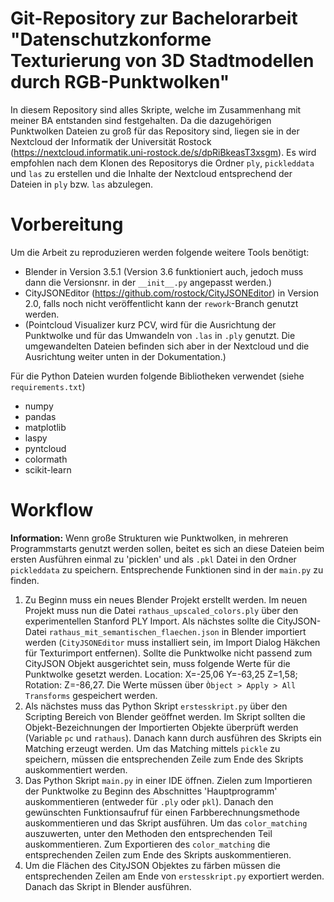 # Git-Repository zur Bachelorarbeit "Datenschutzkonforme Texturierung von 3D Stadtmodellen durch RGB-Punktwolken"

In diesem Repository sind alles Skripte, welche im Zusammenhang mit meiner BA entstanden sind festgehalten. Da die 
dazugehörigen Punktwolken Dateien zu groß für das Repository sind, liegen sie in der Nextcloud der Informatik der 
Universität Rostock (https://nextcloud.informatik.uni-rostock.de/s/dpRiBkeasT3xsgm). Es wird empfohlen nach dem 
Klonen des Repositorys die Ordner `ply`, `pickleddata` und `las` zu erstellen und die Inhalte der Nextcloud 
entsprechend der Dateien in `ply` bzw. `las` abzulegen.

# Vorbereitung
Um die Arbeit zu reproduzieren werden folgende weitere Tools benötigt:
- Blender in Version 3.5.1 (Version 3.6 funktioniert auch, jedoch muss dann die Versionsnr. in der `__init__.py` 
  angepasst werden.)
- CityJSONEditor (https://github.com/rostock/CityJSONEditor) in Version 2.0, falls noch nicht veröffentlicht kann 
  der `rework`-Branch genutzt werden.
- (Pointcloud Visualizer kurz PCV, wird für die Ausrichtung der Punktwolke und für das Umwandeln von `.las` in `.ply` 
  genutzt. Die umgewandelten Dateien befinden sich aber in der Nextcloud und die Ausrichtung weiter unten in der 
  Dokumentation.)

Für die Python Dateien wurden folgende Bibliotheken verwendet (siehe `requirements.txt`)
- numpy
- pandas
- matplotlib
- laspy
- pyntcloud
- colormath
- scikit-learn

# Workflow
**Information:** Wenn große Strukturen wie Punktwolken, in mehreren Programmstarts genutzt werden sollen, beitet es 
sich an diese Dateien beim ersten Ausführen einmal zu 'picklen' und als `.pkl` Datei in den Ordner `pickleddata` zu 
speichern. Entsprechende Funktionen sind in der `main.py` zu finden.

1. Zu Beginn muss ein neues Blender Projekt erstellt werden. Im neuen Projekt muss nun die Datei 
   `rathaus_upscaled_colors.ply` über den experimentellen Stanford PLY Import. Als nächstes sollte die 
   CityJSON-Datei `rathaus_mit_semantischen_flaechen.json` in Blender importiert werden (`CityJSONEditor` muss 
   installiert sein, im Import Dialog Häkchen für Texturimport entfernen). Sollte die Punktwolke nicht passend zum 
   CityJSON Objekt ausgerichtet sein, 
   muss folgende 
   Werte 
   für die Punktwolke gesetzt werden. Location: X=-25,06 Y=-63,25 Z=1,58; Rotation: Z=-86,27. Die Werte müssen über 
   `Òbject > Apply > All Transforms` gespeichert werden.
2. Als nächstes muss das Python Skript `erstesskript.py` über den Scripting Bereich von Blender geöffnet werden. Im 
   Skript sollten die Objekt-Bezeichnungen der Importierten Objekte überprüft werden (Variable `pc` und `rathaus`). 
   Danach kann durch ausführen des Skripts ein Matching erzeugt werden. Um das Matching mittels `pickle` zu speichern, 
   müssen die entsprechenden Zeile zum Ende des Skripts auskommentiert werden.
3. Das Python Skript `main.py` in einer IDE öffnen. Zielen zum Importieren der Punktwolke zu Beginn des Abschnittes 
   'Hauptprogramm' auskommentieren (entweder für `.ply` oder `pkl`). Danach den gewünschten Funktionsaufruf für 
   einen Farbberechnungsmethode auskommentieren und das Skript ausführen. Um das `color_matching` auszuwerten, unter 
   den Methoden den entsprechenden Teil auskommentieren. Zum Exportieren des `color_matching` die entsprechenden 
   Zeilen zum Ende des Skripts auskommentieren.
4. Um die Flächen des CityJSON Objektes zu färben müssen die entsprechenden Zeilen am Ende von `erstesskript.py` 
   exportiert werden. Danach das Skript in Blender ausführen.